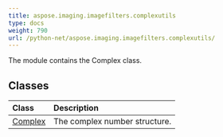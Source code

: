```yaml
---
title: aspose.imaging.imagefilters.complexutils
type: docs
weight: 790
url: /python-net/aspose.imaging.imagefilters.complexutils/
---
```



The module contains the Complex class.

## **Classes**
| **Class** | **Description** |
| :- | :- |
| [Complex](/imaging/python-net/aspose.imaging.imagefilters.complexutils/complex/) | The complex number structure. |
